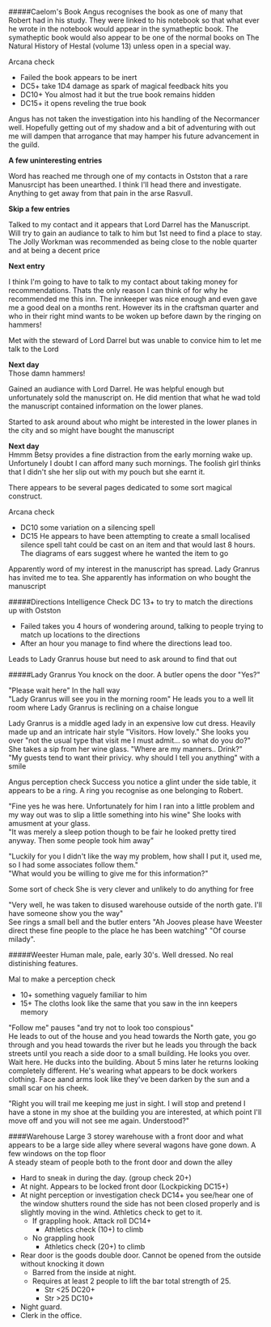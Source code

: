 
#####Caelom's Book
Angus recognises the book as one of many that Robert had in his study. They were linked to his notebook so that what ever he wrote in the notebook would appear in the symatheptic book. The symatheptic book would also appear to be one of the normal books on The Natural History of Hestal (volume 13) unless open in a special way.

Arcana check
* Failed the book appears to be inert
* DC5+ take 1D4 damage as spark of magical feedback hits you 
* DC10+ You almost had it but the true book remains hidden
* DC15+ it opens reveling the true book

Angus has not taken the investigation into his handling of the Necormancer well. Hopefully getting out of my shadow and a bit of adventuring with out me will dampen that arrogance that may hamper his future advancement in the guild.

**A few uninteresting entries**

Word has reached me through one of my contacts in Ostston that a rare Manusrcipt has been unearthed. I think I'll head there and investigate. Anything to get away from that pain in the arse Rasvull.

**Skip a few entries**

Talked to my contact and it appears that Lord Darrel has the Manuscript. Will try to gain an audiance to talk to him but 1st need to find a place to stay. The Jolly Workman was recommended as being close to the noble quarter and at being a decent price

**Next entry**  

I think I'm going to have to talk to my contact about taking money for recommendations. Thats the only reason I can think of for why he recommended me this inn. The innkeeper was nice enough and even gave me a good deal on a months rent. However its in the craftsman quarter and who in their right mind wants to be woken up before dawn by the ringing on hammers!

Met with the steward of Lord Darrel but was unable to convice him to let me talk to the Lord

**Next day**  
Those damn hammers!

Gained an audiance with Lord Darrel. He was helpful enough but unfortunately sold the manuscript on. He did mention that what he wad told the manuscript contained information on the lower planes.

Started to ask around about who might be interested in the lower planes in the city and so might have bought the manuscript  

**Next day**  
Hmmm Betsy provides a fine distraction from the early morning wake up. Unfortunely I doubt I can afford many such mornings. The foolish girl thinks that I didn't she her slip out with my pouch but she earnt it.

There appears to be several pages dedicated to some sort magical construct.

Arcana check  
* DC10 some variation on a silencing spell
* DC15 He appears to have been attempting to create a small localised silence spell taht could be cast on an item and that would last 8 hours. The diagrams of ears suggest where he wanted the item to go

Apparently word of my interest in the manuscript has spread. Lady Granrus has invited me to tea. She apparently has information on who bought the manuscript

#####Directions
Intelligence Check DC 13+ to try to match the directions up with Ostston
* Failed takes you 4 hours of wondering around, talking to people trying to match up locations to the directions   
* After an hour you manage to find where the directions lead too.

Leads to Lady Granrus house but need to ask around to find that out 

#####Lady Granrus
You knock on the door. A butler opens the door "Yes?"  

"Please wait here" In the hall way  
"Lady Granrus will see you in the morning room"  He leads you to a well lit room where Lady Granrus is reclining on a chaise longue

Lady Granrus is a middle aged lady in an expensive low cut dress. Heavily made up and an intricate hair style
"Visitors. How lovely." She looks you over "not the usual type that visit me I must admit... so what do you do?" She takes a sip from her wine glass. "Where are my manners.. Drink?"   
"My guests tend to want their privicy. why should I tell you anything" with a smile

Angus perception check
Success you notice a glint under the side table, it appears to be a ring. A ring you recognise as one belonging to Robert.

"Fine yes he was here. Unfortunately for him I ran into a little problem and my way out was to slip a little something into his wine" She looks with amusment at your glass.  
"It was merely a sleep potion though to be fair he looked pretty tired anyway. Then some people took him away"

"Luckily for you I didn't like the way my problem, how shall I put it, used me, so I had some associates follow them."  
"What would you be willing to give me for this information?"

Some sort of check
She is very clever and unlikely to do anything for free

"Very well, he was taken to disused warehouse outside of the north gate. I'll have someone show you the way"  
See rings a small bell and the butler enters
"Ah Jooves please have Weester direct these fine people to the place he has been watching"
"Of course milady".

#####Weester
Human male, pale, early 30's.  Well dressed. No real distinishing features.

Mal to make a perception check
* 10+ something vaguely familiar to him
* 15+ The cloths look like the same that you saw in the inn keepers memory

"Follow me" pauses "and try not to look too conspious"  
He leads to out of the house and you head towards the North gate, you go through and you head towards the river but he leads you through the back streets until you reach a side door to a small building. He looks you over. Wait here. He ducks into the building. About 5 mins later he returns looking completely different. He's wearing what appears to be dock workers clothing. Face aand arms look like they've been darken by the sun and a small scar on his cheek.  

"Right you will trail me keeping me just in sight. I will stop and pretend I have a stone in my shoe at the building you are interested, at which point I'll move off and you will not see me again. Understood?"

####Warehouse
Large 3 storey warehouse with a front door and what appears to be a large side alley where several wagons have gone down. A few windows on the top floor  
A steady steam of people both to the front door and down the alley

* Hard to sneak in during the day. (group check 20+)
* At night. Appears to be locked front door (Lockpicking DC15+)
* At night perception or investigation check DC14+ you see/hear one of the window shutters round the side has not been closed properly and is slightly moving in the wind. Athletics check to get to it.
  * If grappling hook. Attack roll DC14+ 
    * Athletics check (10+) to climb
  * No grappling hook 
    * Athletics check (20+) to climb
* Rear door is the goods double door. Cannot be opened from the outside without knocking it down
  * Barred from the inside at night.
  * Requires at least 2 people to lift the bar total strength of 25. 
    * Str <25 DC20+
    * Str >25 DC10+
* Night guard.
* Clerk in the office.
